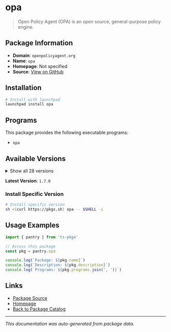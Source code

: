 # opa

> Open Policy Agent (OPA) is an open source, general-purpose policy engine.

## Package Information

- **Domain**: `openpolicyagent.org`
- **Name**: `opa`
- **Homepage**: Not specified
- **Source**: [View on GitHub](https://github.com/pkgxdev/pantry/tree/main/projects/openpolicyagent.org/package.yml)

## Installation

```bash
# Install with launchpad
launchpad install opa
```

## Programs

This package provides the following executable programs:

- `opa`

## Available Versions

<details>
<summary>Show all 28 versions</summary>

- `1.7.0`, `1.6.0`, `1.5.1`, `1.5.0`, `1.4.2`
- `1.4.1`, `1.4.0`, `1.3.0`, `1.2.0`, `1.1.0`
- `1.0.1`, `1.0.0`, `0.70.0`, `0.69.0`, `0.68.0`
- `0.67.1`, `0.67.0`, `0.66.0`, `0.65.0`, `0.64.1`
- `0.64.0`, `0.63.0`, `0.62.1`, `0.62.0`, `0.61.0`
- `0.60.0`, `0.59.0`, `0.58.0`

</details>

**Latest Version**: `1.7.0`

### Install Specific Version

```bash
# Install specific version
sh <(curl https://pkgx.sh) opa -- $SHELL -i
```

## Usage Examples

```typescript
import { pantry } from 'ts-pkgx'

// Access this package
const pkg = pantry.opa

console.log(`Package: ${pkg.name}`)
console.log(`Description: ${pkg.description}`)
console.log(`Programs: ${pkg.programs.join(', ')}`)
```

## Links

- [Package Source](https://github.com/pkgxdev/pantry/tree/main/projects/openpolicyagent.org/package.yml)
- [Homepage](#)
- [Back to Package Catalog](../../package-catalog.md)

---

*This documentation was auto-generated from package data.*
